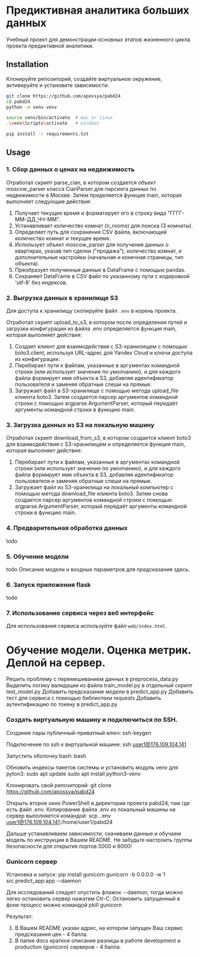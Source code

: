# Предиктивная аналитика больших данных

Учебный проект для демонстрации основных этапов жизненного цикла проекта предиктивной аналитики.  

## Installation 

Клонируйте репозиторий, создайте виртуальное окружение, активируйте и установите зависимости:  

```sh
git clone https://github.com/apossya/pabd24
cd pabd24
python -m venv venv

source venv/bin/activate  # mac or linux
.\venv\Scripts\activate   # windows

pip install -r requirements.txt
```

## Usage

### 1. Сбор данных о ценах на недвижимость 
Отработал скрипт parse_cian, в котором создается объект moscow_parser класса CianParser для парсинга данных по недвижимости в Москве.
Затем пределяется функция main, которая выполняет следующие действия:
1. Получает текущее время и форматирует его в строку вида "ГГГГ-ММ-ДД_ЧЧ-ММ".
2. Устанавливает количество комнат (n_rooms) для поиска (3 комнаты).
3. Определяет путь для сохранения CSV файла, включающий количество комнат и текущее время.
4. Использует объект moscow_parser для получения данных о квартирах, указав тип сделки ("продажа"), количество комнат, и дополнительные настройки (начальная и конечная страницы, тип объекта).
5. Преобразует полученные данные в DataFrame с помощью pandas.
6. Сохраняет DataFrame в CSV файл по указанному пути с кодировкой 'utf-8' без индексов.

### 2. Выгрузка данных в хранилище S3 
Для доступа к хранилищу скопируйте файл `.env` в корень проекта.  

Отработал скрипт upload_to_s3, в котором после определения путей и загрузки конфигурации из файла .env определяется функция main, которая выполняет действия:
1. Создает клиент для взаимодействия с S3-хранилищем с помощью boto3.client, используя URL-адрес для Yandex Cloud и ключи доступа из конфигурации.
2. Перебирает пути к файлам, указанные в аргументах командной строки (или использует значение по умолчанию), и для каждого файла формирует имя объекта в S3, добавляя идентификатор пользователя и заменяя обратные слеши на прямые.
3. Загружает файл в S3-хранилище с помощью метода upload_file клиента boto3.
Затем создается парсер аргументов командной строки с помощью argparse.ArgumentParser, который передаёт аргументы командной строки в функцию main.

### 3. Загрузка данных из S3 на локальную машину  
Отработал скрипт download_from_s3, в котором создается клиент boto3 для взаимодействия с S3-хранилищем и определяется функция main, которая выполняет действия:
1. Перебирает пути к файлам, указанные в аргументах командной строки (или использует значение по умолчанию), и для каждого файла формирует имя объекта в S3, добавляя идентификатор пользователя и заменяя обратные слеши на прямые.
2. Загружает файл из S3-хранилища на локальный компьютер с помощью метода download_file клиента boto3.
Затем снова создается парсер аргументов командной строки с помощью argparse.ArgumentParser, который передаёт аргументы командной строки в функцию main.

### 4. Предварительная обработка данных  

todo 

### 5. Обучение модели 

todo Описание модели и входных параметров для предсказания здесь.  

### 6. Запуск приложения flask 

todo

### 7. Использование сервиса через веб интерфейс 

Для использования сервиса используйте файл `web/index.html`.  

# Обучение модели. Оценка метрик. Деплой на сервер.
Решить проблему с перемешиванием данных в preprocess_data.py
Выделить логику валидации из файла train_model.py в отдельный скрипт test_model.py
Добавить предсказание модели в predict_app.py
Добавить тест для сервиса с помощью библиотеки requests
Добавить аутентификацию по токену в predict_app.py

### Создать виртуальную машину и подключиться по SSH.

Создание пары публичный-приватный ключ:
ssh-keygen

Подключение по ssh к виртуальной машине:
ssh user1@176.109.104.141

Запустить оболочку bash:
bash

Обновить индексы пакетов системы и установить модуль venv для pyton3:
sudo apt update
sudo apt install python3-venv

Клонировать свой репозиторий:
git clone https://github.com/apossya/pabd24

Открыть второе окно PowerShell в директории проекта pabd24, там где есть файл .env.
Копирование файла .env из локальный машины на сервер выполняется командой:
scp .\.env user1@176.109.104.141:/home/user1/pabd24

Дальше устанавливаем зависимости, скачиваем данные и обучаем модель по инструкции в Вашем README.
Не забудьте настроить группы безопасности для открытия портов 5000 и 8000!

### Gunicorn сервер
Установка и запуск:
pip install gunicorn
gunicorn -b 0.0.0.0 -w 1 src.predict_app:app --daemon

Для исследований следует опустить флажок --daemon, тогда можно легко остановить сервер нажатем Ctr-C. Остановить запущенный в фоне процесс можно командой
pkill gunicorn

Результат:
1. В Вашем README указан адрес, на котором запущен Ваш сервис предсказания цен - 4 балла.
2. В папке docs краткое описание разницы в работе development и production (gunicorn) серверов - 4 балла.
